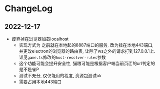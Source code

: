# ChangeLog
## 2022-12-17
- 废弃掉在浏览器加载localhost
  - 实现方式为 之前就在本地起的8887端口的服务, 改为挂在本地443端口, 并更改electron的浏览器的路由表, 让除了ws之外的请求打到127.0.0.1上. 详见```game.ts```修改的```host-resolver-rules```参数
  - 这个功能可能会提升安全性, 猫粮可能是根据客户端当前页面的url判定的是不是雀P
  - 测试不充分, 仅仅能用的程度, 资源包测试ok  
  - 需要占用本地443端口
